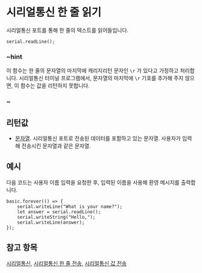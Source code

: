# 시리얼통신 한 줄 읽기

시리얼통신 포트를 통해 한 줄의 텍스트를 읽어들입니다.

```sig
serial.readLine();
```

### ~hint

이 함수는 한 줄의 문자열의 마지막에 캐리지리턴 문자인 `\r` 가 있다고 가정하고 처리합니다. 시리얼통신 터미널 프로그램에서, 문자열의 마지막에 `\r` 기호를 추가해 주지 않으면, 이 함수는 값을 리턴하지 못합니다.

### ~

## 리턴값

* [문자열](/types/string). 시리얼통신 포트로 전송된 데이터를 포함하고 있는 문자열. 사용자가 입력해 전송시킨 문자열과 같은 문자열.

## 예시

다음 코드는 사용자 이름 입력을 요청한 후, 입력된 이름을 사용해 환영 메시지를 출력합니다.

```blocks
basic.forever(() => {
    serial.writeLine("What is your name?");
    let answer = serial.readLine();
    serial.writeString("Hello,");
    serial.writeLine(answer);
});
```

## 참고 항목

[시리얼통신](/device/serial), [시리얼통신 한 줄 전송](/reference/serial/write-line), [시리얼통신 값 전송](/reference/serial/write-value)